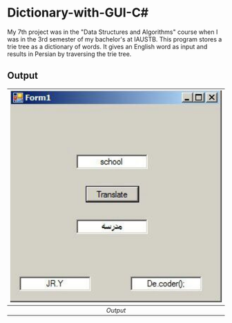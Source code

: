 # Dictionary-with-GUI-C#

My 7th project was in the "Data Structures and Algorithms" course when I was in the 3rd semester of my bachelor's at IAUSTB. This program stores a trie tree as a dictionary of words. It gives an English word as input and results in Persian by traversing the trie tree.

## Output
| <img src="01.jpg" alt="Pascal Triangle" width="500"/> | 
|:--:| 
| *Output*
